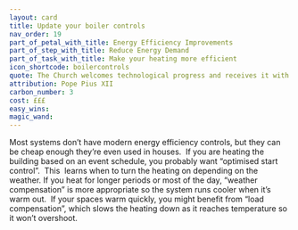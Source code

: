 ```yaml
---
layout: card
title: Update your boiler controls
nav_order: 19
part_of_petal_with_title: Energy Efficiency Improvements
part_of_step_with_title: Reduce Energy Demand
part_of_task_with_title: Make your heating more efficient
icon_shortcode: boilercontrols
quote: The Church welcomes technological progress and receives it with love
attribution: Pope Pius XII
carbon_number: 3
cost: £££
easy_wins: 
magic_wand: 
---
```


<p>Most systems don’t have modern energy efficiency controls, but they can be cheap enough they’re even used in houses.  If you are heating the building based on an event schedule, you probably want “optimised start control”.  This  learns when to turn the heating on depending on the weather. If you heat for longer periods or most of the day, “weather compensation” is more appropriate so the system runs cooler when it’s warm out.  If your spaces warm quickly, you might benefit from “load compensation”, which slows the heating down as it reaches temperature so it won’t overshoot.</p> 
